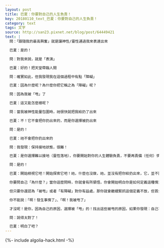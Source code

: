```yaml
---
layout: post
title: 巴夏：你要對自己的人生負責！
key: 20180110_text_巴夏：你要對自己的人生負責！
category: text
tags: 文字
source: http://san23.pixnet.net/blog/post/64449421
text: |
  問：「跟隨我的最高興奮」就是讓神性/靈性通過我來表達出來

  巴夏：是的！

  問：對我來說，就是「表演」

  巴夏：好的！把天堂帶臨人間

  問：確實如此，但我發現我在這個過程中有點「障礙」

  巴夏：因為什麼呢？為什麼你把它稱之為「障礙」呢？

  問：因為我被「甩」了

  巴夏：這又能怎麼樣呢？

  問：當我被神性能量包圍時，祂很快就把我給扔了出來

  巴夏：不！它不會把你扔出來的，而是你選擇被扔出來

  問：是的！

  巴夏：祂不會把你扔出來的

  問：我發現：保持接地狀態，很難！

  巴夏：是你選擇難以接地（靈性落地），你要開始對你的人生體驗負責，不要再責備（任何）情況，要知道：是你以自己所不喜歡的方式來應對這種情況，所以你需要問自己「為什麼？」

  問：是的！

  巴夏：開始檢視它吧！開始探索它吧！祂，什麼也沒做，祂，並沒有把你給扔出來，它，並不困難。它，並不艱難。是你讓它艱難，是你讓它困難，是你選擇被「甩」

  你要問自己「為什麼？」當你這麼問時，你就會有所領悟，你會開始明白你是如何定義這種情況的，如果這種定義不再對你有益，那就釋放它

  但只要你還認為「被甩」或者「有障礙」對你有益處，那你就會繼續緊抓這個定義不放，但首先，你要對你的自身經歷負責任

  你不能說：「啊！發生事情了」、「啊！我被甩了」

  才沒呢！是你，因為自己的原因，選擇被「甩」的！找出這些被甩的原因，如果你發現：自己不喜歡這樣的原因，那就釋放它們

  問：說得太對了！

  巴夏：明白了吧？
---
```


{%- include algolia-hack.html -%}
